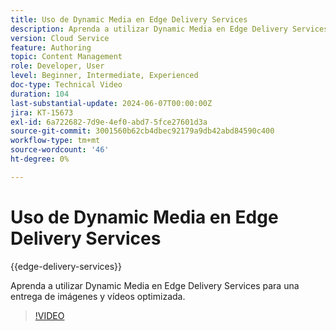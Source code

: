 ```yaml
---
title: Uso de Dynamic Media en Edge Delivery Services
description: Aprenda a utilizar Dynamic Media en Edge Delivery Services para una entrega de imágenes y vídeos optimizada.
version: Cloud Service
feature: Authoring
topic: Content Management
role: Developer, User
level: Beginner, Intermediate, Experienced
doc-type: Technical Video
duration: 104
last-substantial-update: 2024-06-07T00:00:00Z
jira: KT-15673
exl-id: 6a722682-7d9e-4ef0-abd7-5fce27601d3a
source-git-commit: 3001560b62cb4dbec92179a9db42abd84590c400
workflow-type: tm+mt
source-wordcount: '46'
ht-degree: 0%

---
```


# Uso de Dynamic Media en Edge Delivery Services

{{edge-delivery-services}}

Aprenda a utilizar Dynamic Media en Edge Delivery Services para una entrega de imágenes y vídeos optimizada.

>[!VIDEO](https://video.tv.adobe.com/v/3429593/?learn=on)
